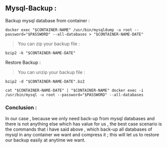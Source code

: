 ## Mysql-Backup :

Backup mysql database from container :
```
docker exec "$CONTAINER-NAME" /usr/bin/mysqldump -u root --password="$PASSWORD" --all-databases > "$CONTAINER-NAME-DATE"
```
>You can zip your backup file :
```
bzip2 -k "$CONTAINER-NAME-DATE"
```
Restore Backup :
>You can unzip your backup file :
```
bzip2 -d "$CONTAINER-NAME-DATE".bz2
```
```
cat "$CONTAINER-NAME-DATE" | "$CONTAINER-NAME" docker exec -i  /usr/bin/mysql -u root --password="$PASSWORD" --all-databases
```

### Conclusion :

In our case , because we only need back-up from mysql databases and there is not anything else which has value for us , the best case scenario is the commands that i have said above , which back-up all databases of mysql in any container we want and compress it ; this will let us to restore our backup easily at anytime we want.
